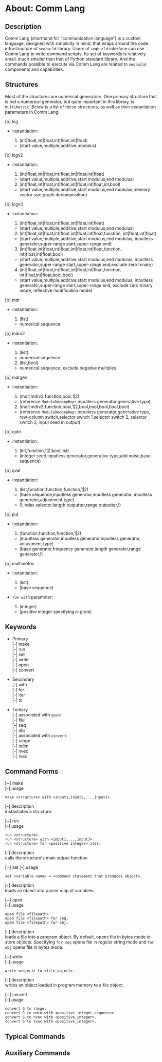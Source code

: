 # About: Comm Lang 

## Description

Comm Lang (shorthand for "communication language") is a custom 
language, designed with simplicity in mind, that wraps around 
the code infrastructure of `seqbuild` library. Users of `seqbuild` 
interface can use Comm Lang to write command scripts. Its set of 
keywords is relatively small, much smaller than that of Python 
standard library. And the commands possible to execute via Comm Lang 
are related to `seqbuild` components and capabilities.

## Structures 

Most of the structures are numerical generators. One primary 
structure that is not a numerical generator, but quite important 
in this library, is `MultiMetric`. Below is a list of these structures, 
as well as their instantiation parameters in Comm Lang. 

[o] lcg 
- instantiation:  

    1. (int|float,int|float,int|float,int|float)  
    * (start value,multiple,additive,modulus)  

[o] lcgv2 
- instantiation: 

    1. (int|float,int|float,int|float,int|float,int|float)  
    * (start value,multiple,additive,start modulus,end modulus)  


    2. (int|float,int|float,int|float,int|float,int|float,int,bool)  
    * (start value,multiple,additive,start modulus,end modulus,memory vector size,graph decomposition)  

[o] lcgv3 
- instantiation: 

    1. (int|float,int|float,int|float,int|float,int|float)   
    * (start value,multiple,additive,start modulus,end modulus)     


    2. (int|float,int|float,int|float,int|float,int|float,function,
      int|float,int|float)  
    * (start value,multiple,additive,start modulus,end modulus,
        inputless generator,super-range start,super-range end)   


    3. (int|float,int|float,int|float,int|float,int|float,function,
      int|float,int|float,bool)  
    * (start value,multiple,additive,start modulus,end modulus,
        inputless generator,super-range start,super-range end,exclude zero trinary)  


    4. (int|float,int|float,int|float,int|float,int|float,function,
      int|float,int|float,bool,bool)  
    * (start value,multiple,additive,start modulus,end modulus,
        inputless generator,super-range start,super-range end,
        exclude zero trinary mode, reflective modification mode)  


[o] mdr 
- instantiation:  

    1. (list)  
    * numerical sequence  

[o] mdrv2 
- instantiation:  

    1. (list)  
    * numerical sequence  


    2. (list,bool)  
    * numerical sequence, exclude negative multiples  

[o] mdrgen 
- instantiation:  

    1. (mdr|mdrv2,function,bool,1|2)  
    * (reference `ModuloDecompRepr`,inputless generator,generative type)  


    2. (mdr|mdrv2,function,bool,1|2,bool,bool,bool,bool,bool)  
    * (reference `ModuloDecompRepr`,inputless generator,generative type,
        row-column switch,selector switch 1,selector switch 2, selector switch 3, 
        input seed in output)  

[o] optri  
- instantiation: 

    1. (int,function,1|2,bool,list)  
    * (integer seed,inputless generator,generative type,add noise,base sequence)  

[o] qval  
- instantiation:  

    1. (list,function,function,function,1|2)  
    * (base sequence,inputless generator,inputless generator,
        inputless generator,adjustment type)  
    * (!,index selector,length outputter,range outputter,!)

[o] pid  

- instantiation:  

    1. (function,function,function,1|2)  
    * (inputless generator,inputless generator,inputless generator,
        adjustment type)  
    * (base generator,frequency generator,length generator,range generator,!)  

[o] multimetric  

- instantiation:  

    1. (list)  
    * (base sequence)  

- `run with` parameter:  

    1. (integer)  
    * (positive integer specifying n-gram)  

    
## Keywords 

- Primary  
    [-] make  
    [-] run  
    [-] set  
    [-] write  
    [-] open  
    [-] convert  

- Secondary  
    [-] with  
    [-] for  
    [-] iter  
    [-] to  

- Tertiary  
    [-] associated with `open`:  
        [-] file  
        [-] seq  
        [-] obj  
    [-] associated with `convert`:  
        [-] range  
        [-] ndim  
        [-] nvec  
        [-] tvec  

## Command Forms 

[+] make  
[-] usage  
```
make <structure> with <input1,input2,...,inputJ>. 
```
[-] description  
instantiates a structure.  


[+] run  
[-] usage   
```
run <structure>.  
run <structure> with <input1,...,inputJ>.  
run <structure> for <positive integer> iter.  
```
[-] description  
calls the structure's main output function. 


[+] set 
[-] usage
```
set <variable name> = <command statement that produces object>. 
```
[-] description  
loads an object into parser map of variables.  


[+] open  
[-] usage  
```
open file <filepath>.  
open file <filepath> for seq.  
open file <filepath> for obj.   
```
[-] description  
loads a file into a program object. By default, opens file in 
bytes mode to store objects. Specifying `for seq` opens file in 
regular string mode and `for obj` opens file in bytes mode.  


[+] write  
[-] usage  
```
write <object> to <file_object>.  
``` 
[-] description  
writes an object loaded in program memory to a file object. 

[+] convert  
[-] usage 
```
convert G to range.  
convert G to ndim with <positive_integer_sequence>.  
convert G to nvec with <positive_integer>.  
convert G to tvec with <positive_integer>.  
```

## Typical Commands 

## Auxiliary Commands 
